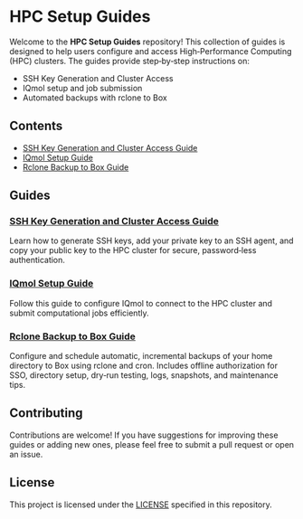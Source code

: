 # HPC Setup Guides

Welcome to the **HPC Setup Guides** repository! This collection of guides is designed to help users configure and access High‑Performance Computing (HPC) clusters. The guides provide step‑by‑step instructions on:

- SSH Key Generation and Cluster Access
- IQmol setup and job submission
- Automated backups with rclone to Box

## Contents

- [SSH Key Generation and Cluster Access Guide](guides/ssh-key-guide/README.md)
- [IQmol Setup Guide](guides/iqmol-guide/README.md)
- [Rclone Backup to Box Guide](guides/rclone-backup-guide/README.md)

## Guides

### [SSH Key Generation and Cluster Access Guide](guides/ssh-key-guide/README.md)

Learn how to generate SSH keys, add your private key to an SSH agent, and copy your public key to the HPC cluster for secure, password‑less authentication.

### [IQmol Setup Guide](guides/iqmol-guide/README.md)

Follow this guide to configure IQmol to connect to the HPC cluster and submit computational jobs efficiently.

### [Rclone Backup to Box Guide](guides/rclone-backup-guide/README.md)

Configure and schedule automatic, incremental backups of your home directory to Box using rclone and cron. Includes offline authorization for SSO, directory setup, dry‑run testing, logs, snapshots, and maintenance tips.

## Contributing

Contributions are welcome! If you have suggestions for improving these guides or adding new ones, please feel free to submit a pull request or open an issue.

## License

This project is licensed under the [LICENSE](LICENSE) specified in this repository.
